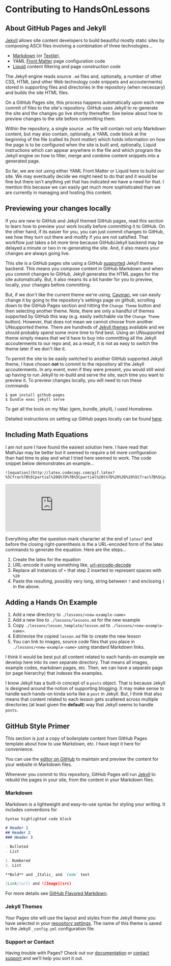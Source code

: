 # Contributing to HandsOnLessons

## About GitHub Pages and Jekyll

[Jekyll](https://jekyllrb.com) allows site content developers to build beautiful
mostly static sites by composing ASCII files involving a combination of three
technologies...

* [Markdown](https://guides.github.com/features/mastering-markdown/)
(or [Textile](https://www.promptworks.com/textile)),
* YAML [Front Matter](http://jekyllrb.com/docs/frontmatter/) page configuration code
* [Liquid](https://shopify.github.io/liquid/) content filtering and page construction code

The Jekyll engine reads source `.md` files and, optionally, a number of
other CSS, HTML (and other Web technology code snippets and accouterments) stored in
supporting files and directories in the repository (when necessary) and builds the
site HTML files.

On a GitHub Pages site, this process happens automatically upon each new commit of
files to the site's repository. GitHub uses Jekyll to re-generate the site and the
changes go live shortly thereafter. See below about how to preview changes to the
site before committing them.

Within the repository, a single source `.md` file will contain not only Markdown
content, but may also contain, optionally, a YAML code block at the beginning of
the file (called its _front matter_) which holds information on how the page is
to be configured when the site is built and, optionally, Liquid instructions
which can appear anywhere in the file and which program the Jekyll engine on how
to filter, merge and combine content snippets into a generated page.

So far, we are not using either YAML Front Matter or Liquid here to build our
site. We may eventually decide we might need to do that and it would be fine
but there isn't anything yet that has indicated we have a need for that. I
mention this because we can easily get much more sophisticated than we are
currently in managing and hosting this content.

## Previewing your changes locally

If you are new to GitHub and Jekyll themed GitHub pages, read this section to
learn how to preview your work locally before committing it to GitHub. On the
other hand, if its easier for you, you can just commit changes to GitHub, see
how they turn out there and modify if you are not satisfied. That workflow
just takes a bit more time because GitHub/Jekyll backend may be delayed a
minute or two in re-generating the site. And, it also means your changes
are always going live.

This site is a GitHub pages site using a GitHub [supported](https://pages.github.com/themes/)
Jekyll theme backend. This means you compose content in GitHub Markdown and when you commit
changes to GitHub, Jekyll generates the HTML pages for the site automatically. But, it also
means its a bit harder for you to preview, locally, your changes before committing.

But, if we don't like the current theme we're using,
[Cayman](https://pages-themes.github.io/cayman/), we can easily change
it by going to the repository's settings page on github, scrolling down to the
GitHub Pages section and hitting the `Change Theme` button and then selecting
another theme. Note, there are only a handful of themes supported by GitHub this
way (e.g. easily switchable via the `Change Theme` button). However, that does not
mean we cannot choose from another UNsupported theme. There are hundreds of
[Jekyll themes](http://jekyllthemes.org) available and we should probably spend
some more time to find best. Using an UNsupported theme simply means that we'd have
to buy into committing all the Jekyll accouterments to our repo and, as a result,
it is not as easy to switch the theme later if we don't like it.

To permit the site to be easily switched to another GitHub supported Jekyll theme,
I have chosen **not** to commit to the repository all the Jekyll accouterments.
In any event, even if they were present, you would still wind up having to run
Jekyll to re-build and serve the site, each time you want to preview it.
To preview changes locally, you will need to run these commands

```
$ gem install github-pages
$ bundle exec jekyll serve
```

To get all the tools on my Mac (gem, bundle, jekyll), I used Homebrew.

Detailed instructions on setting up GitHub pages locally can be found [here](how_to_preview_locally.md).

## Including Math Equations

I am not sure I have found the easiest solution here. I have read that MathJax may be
better but it seemed to require a bit more configuration than had time to play and
what I tried here seemed to work. The code snippet below demonstrates an example...

```
![equation](http://latex.codecogs.com/gif.latex?%5Cfrac%7B%5Cpartial%20Q%7D%7B%5Cpartial%20t%7D%20%3D%20%5Cfrac%7B%5Cpartial%20s%7D%7B%5Cpartial%20t%7D)
```

![equation](http://latex.codecogs.com/gif.latex?%5Cfrac%7B%5Cpartial%20Q%7D%7B%5Cpartial%20t%7D%20%3D%20%5Cfrac%7B%5Cpartial%20s%7D%7B%5Cpartial%20t%7D)

Everything after the question-mark character at the end of `latex?` and before the closing right-parenthesis
is the a URL-encoded form of the latex commands to generate the equation. Here are the steps...

1. Create the latex for the equation
2. URL-encode it using something like, [url-encode-decode](http://www.url-encode-decode.com)
3. Replace all instances of `+` that step 2 inserted to represent spaces with `%20`
4. Paste the resulting, possibly very long, string between `?` and enclosing `)` in the above.

## Adding a Hands On Example

1. Add a new directory to `./lessons/<new-example-name>`
1. Add a new line to `./lessons/lessons.md` for the new example
1. Copy `./lessons/lesson_template/lesson.md` to `./lessons/<new-example-name>`.
1. Edit/revise the copied `lesson.md` file to create the new lesson
1. You can link to images, source code files that you place in `./lessons/<new-example-name>`
   using standard Markdown links.

I think it would be best put all content related to each hands-on example we develop here
into its own separate directory. That means all images, example codes, markdown pages, etc.
Then, we can have a separate page (or page hierarchy) that indexes the examples.

I know Jekyll has a built-in concept of a `posts` object. That is because Jekyll is designed
around the notion of supporting blogging. It may make sense to handle each hands-on kinda
sorta like a `post` in Jekyll. But, I think that also means that content related to each
lesson gets scattered across multiple directories (at least given the **default**) way that
Jekyll seems to handle `posts`.

## GitHub Style Primer

This section is just a copy of boilerplate content from GitHub Pages template
about how to use Markdown, etc. I have kept it here for convenience.

You can use the [editor on GitHub](https://github.com/xsdk-project/HandsOnLessons/edit/master/README.md) to maintain and preview the content for your website in Markdown files.

Whenever you commit to this repository, GitHub Pages will run [Jekyll](https://jekyllrb.com/) to rebuild the pages in your site, from the content in your Markdown files.

### Markdown

Markdown is a lightweight and easy-to-use syntax for styling your writing. It includes conventions for

```markdown
Syntax highlighted code block

# Header 1
## Header 2
### Header 3

- Bulleted
- List

1. Numbered
2. List

**Bold** and _Italic_ and `Code` text

[Link](url) and ![Image](src)
```

For more details see [GitHub Flavored Markdown](https://guides.github.com/features/mastering-markdown/).

### Jekyll Themes

Your Pages site will use the layout and styles from the Jekyll theme you have selected in your [repository settings](https://github.com/xsdk-project/HandsOnLessons/settings). The name of this theme is saved in the Jekyll `_config.yml` configuration file.

### Support or Contact

Having trouble with Pages? Check out our [documentation](https://help.github.com/categories/github-pages-basics/) or [contact support](https://github.com/contact) and we’ll help you sort it out.
